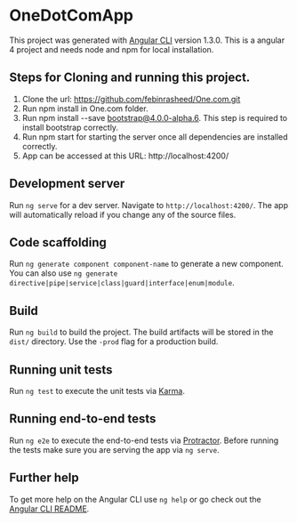 # OneDotComApp

This project was generated with [Angular CLI](https://github.com/angular/angular-cli) version 1.3.0.
This is a angular 4 project and needs node and npm for local installation.

## Steps for Cloning and running this project.
1) Clone the url: https://github.com/febinrasheed/One.com.git
2) Run npm install in One.com folder.
3) Run npm install --save bootstrap@4.0.0-alpha.6. This step is required to install bootstrap correctly.
4) Run npm start for starting the server once all dependencies are installed correctly.
5) App can be accessed at this URL: http://localhost:4200/


## Development server

Run `ng serve` for a dev server. Navigate to `http://localhost:4200/`. The app will automatically reload if you change any of the source files.

## Code scaffolding

Run `ng generate component component-name` to generate a new component. You can also use `ng generate directive|pipe|service|class|guard|interface|enum|module`.

## Build

Run `ng build` to build the project. The build artifacts will be stored in the `dist/` directory. Use the `-prod` flag for a production build.

## Running unit tests

Run `ng test` to execute the unit tests via [Karma](https://karma-runner.github.io).

## Running end-to-end tests

Run `ng e2e` to execute the end-to-end tests via [Protractor](http://www.protractortest.org/).
Before running the tests make sure you are serving the app via `ng serve`.

## Further help

To get more help on the Angular CLI use `ng help` or go check out the [Angular CLI README](https://github.com/angular/angular-cli/blob/master/README.md).
